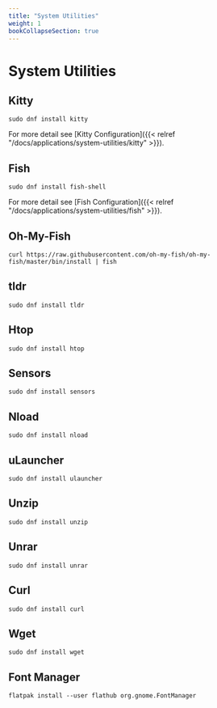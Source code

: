 ```yaml
---
title: "System Utilities"
weight: 1
bookCollapseSection: true
---
```


# System Utilities

## Kitty

```fish
sudo dnf install kitty
```

For more detail see [Kitty Configuration]({{< relref "/docs/applications/system-utilities/kitty" >}}).

## Fish

```fish
sudo dnf install fish-shell
```

For more detail see [Fish Configuration]({{< relref "/docs/applications/system-utilities/fish" >}}).

## Oh-My-Fish

```fish
curl https://raw.githubusercontent.com/oh-my-fish/oh-my-fish/master/bin/install | fish
```

## tldr

```fish
sudo dnf install tldr
```

## Htop

```fish
sudo dnf install htop
```

## Sensors

```fish
sudo dnf install sensors
```

## Nload

```fish
sudo dnf install nload
```

## uLauncher

```fish
sudo dnf install ulauncher
```

## Unzip

```fish
sudo dnf install unzip
```

## Unrar

```fish
sudo dnf install unrar
```

## Curl

```fish
sudo dnf install curl
```

## Wget

```fish
sudo dnf install wget
```

## Font Manager

```fish
flatpak install --user flathub org.gnome.FontManager
```

